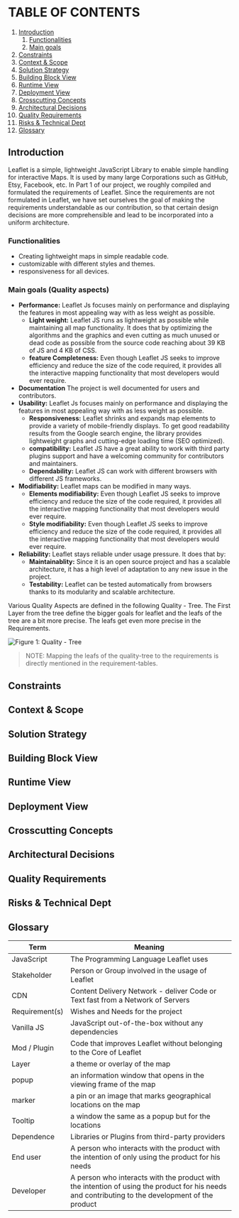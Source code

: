 
# TABLE OF CONTENTS

1. [Introduction](#introduction)
   1. [Functionalities](#functionalities)
   2. [Main goals](#main-goals)
3. [Constraints](#constraints)
4. [Context & Scope](#context)
5. [Solution Strategy](#solution)
6. [Building Block View](#building)
7. [Runtime View](#runtime)
8. [Deployment View](#deployment)
9. [Crosscutting Concepts](#crosscutting)
10. [Architectural Decisions](#architectural)
11. [Quality Requirements](#quality)
12. [Risks & Technical Dept](#risks)
13. [Glossary](#glossary)

## Introduction

Leaflet is a simple, lightweight JavaScript Library to enable simple handling for interactive Maps.  It is used by many large Corporations such as GitHub, Etsy, Facebook, etc.
In Part 1 of our project, we roughly compiled and formulated the requirements of Leaflet.
Since the requirements are not formulated in Leaflet, we have set ourselves the goal of making the requirements understandable as our contribution, so that certain design decisions are more comprehensible and lead to be incorporated into a uniform architecture. 

### Functionalities

-	Creating lightweight maps in simple readable code.
-	customizable with different styles and themes.
-	responsiveness for all devices.

### Main goals (Quality aspects)

-	**Performance:**
Leaflet Js focuses mainly on performance and displaying the features in most appealing way with as less weight as possible.
	-	**Light weight:** Leaflet JS runs as lightweight as possible while maintaining all map functionality. It does that by optimizing the algorithms and the graphics and even cutting as much unused or dead code as possible from the source code reaching about 39 KB of JS and 4 KB of CSS.
	-	**feature Completeness:**
Even though Leaflet JS seeks to improve efficiency and reduce the size of the code required, it provides all the interactive mapping functionality that most developers would ever require.
-	**Documentation** 
The project is well documented for users and contributors.
-	**Usability:**
Leaflet Js focuses mainly on performance and displaying the features in most appealing way with as less weight as possible.
	-	**Responsiveness:** Leaflet shrinks and expands map elements to provide a variety of mobile-friendly displays. To get good readability results from the Google search engine, the library provides lightweight graphs and cutting-edge loading time (SEO optimized).
	-	**compatibility:**
Leaflet JS have a great ability to work with third party plugins support and have a welcoming community for contributors and maintainers.
	-	**Dependability:**
Leaflet JS can work with different browsers with different JS frameworks.
-	**Modifiability:**
Leaflet maps can be modified in many ways.
	-	**Elements modifiability:**
Even though Leaflet JS seeks to improve efficiency and reduce the size of the code required, it provides all the interactive mapping functionality that most developers would ever require.
	-	**Style modifiability:**
Even though Leaflet JS seeks to improve efficiency and reduce the size of the code required, it provides all the interactive mapping functionality that most developers would ever require.
-	**Reliability:**
Leaflet stays reliable under usage pressure. It does that by:
	-	**Maintainablity:**
Since it is an open source project and has a scalable architecture, it has a high level of adaptation to any new issue in the project.
	-	**Testability:**
Leaflet can be tested automatically from browsers thanks to its modularity and scalable architecture.

Various Quality Aspects are defined in the following Quality - Tree. The First Layer from the tree define the bigger goals for leaflet and the leafs of the tree are a bit more precise. The leafs get even more precise in the Requirements. 

![Figure 1: Quality - Tree](./qualityAspekts/qualityTree_v2.png)

> NOTE: Mapping the leafs of the quality-tree to the requirements is directly mentioned in the requirement-tables.

## Constraints


## Context & Scope


## Solution Strategy


## Building Block View


## Runtime View


## Deployment View


## Crosscutting Concepts


## Architectural Decisions


## Quality Requirements


## Risks & Technical Dept


<!-- markdownlint-enable-->
## Glossary
<!-- markdownlint-disable-->
| Term | Meaning | 
|-----------------|--------------------|
| JavaScript | The Programming Language Leaflet uses |
| Stakeholder | Person or Group involved in the usage of Leaflet |
| CDN | Content Delivery Network - deliver Code or Text fast from a Network of Servers |
| Requirement(s) | Wishes and Needs for the project |
| Vanilla JS | JavaScript out-of-the-box without any dependencies |
| Mod / Plugin | Code that improves Leaflet without belonging to the Core of Leaflet |
| Layer | a theme or overlay of the map |
| popup | an information window that opens in the viewing frame of the map |
| marker | a pin or an image that marks geographical locations on the map |
| Tooltip | a window the same as a popup but for the locations |
| Dependence | Libraries or Plugins from third-party providers |
| End user | A person who interacts with the product with the intention of only using the product for his needs |
| Developer | A person who interacts with the product with the intention of using the product for his needs and contributing to the development of the product |
